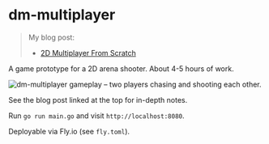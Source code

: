 # dm-multiplayer
> My blog post:
> - [2D Multiplayer From Scratch](https://healeycodes.com/2d-multiplayer-from-scratch)

A game prototype for a 2D arena shooter. About 4-5 hours of work.

<img src="https://github.com/healeycodes/dm-multiplayer/blob/main/gameplay.mp4" alt="dm-multiplayer gameplay – two players chasing and shooting each other.">

See the blog post linked at the top for in-depth notes.

Run `go run main.go` and visit `http://localhost:8080`.

Deployable via Fly.io (see `fly.toml`).
